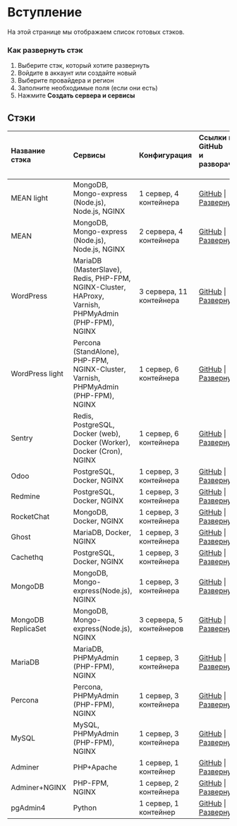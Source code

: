 # Вступление

На этой странице мы отображаем список готовых стэков.

### Как развернуть стэк

1. Выберите стэк, который хотите развернуть
2. Войдите в аккаунт или создайте новый
3. Выберите провайдера и регион
4. Заполните необходимые поля (если они есть)
5. Нажмите **Создать сервера и сервисы**

## Стэки

| Название стэка     |  Сервисы  | Конфигурация | Ссылки на GitHub<br>и разворачивание &nbsp; |
| :-------------     | :-------------  | :-------------  |:------------- |
| MEAN light | MongoDB, Mongo-express (Node.js), Node.js, NGINX    | 1 сервер, 4 контейнера  | [GitHub](https://github.com/d2cio/mean-light-stack) \| [Развернуть](https://panel.d2c.io/?import=https://github.com/d2cio/mean-light-stack/archive/master.zip)
| MEAN  | MongoDB, Mongo-express (Node.js), Node.js, NGINX    | 2 сервера, 4 контейнера  | [GitHub](https://github.com/d2cio/mean-stack) \| [Развернуть](https://panel.d2c.io/?import=https://github.com/d2cio/mean-stack/archive/master.zip)
| WordPress | MariaDB (MasterSlave), Redis, PHP-FPM, NGINX-Cluster, HAProxy, Varnish, PHPMyAdmin (PHP-FPM), NGINX   |  3 сервера, 11 контейнера |  [GitHub](https://github.com/d2cio/wordpress-scalable-stack) \| [Развернуть](https://panel.d2c.io/?import=https://github.com/d2cio/wordpress-scalable-stack/archive/master.zip)
| WordPress light | Percona (StandAlone), PHP-FPM, NGINX-Cluster, Varnish, PHPMyAdmin (PHP-FPM), NGINX   |  1 сервер, 6 контейнера |  [GitHub](https://github.com/d2cio/wordpress-scalable-light-stack) \| [Развернуть](https://panel.d2c.io/?import=https://github.com/d2cio/wordpress-scalable-light-stack/archive/master.zip)
| Sentry     | Redis, PostgreSQL, Docker (web), Docker (Worker), Docker (Cron), NGINX | 1 сервер, 6 контейнера | [GitHub](https://github.com/d2cio/sentry-stack) \| [Развернуть](https://panel.d2c.io/?import=https://github.com/d2cio/sentry-stack/archive/master.zip)
| Odoo     | PostgreSQL, Docker, NGINX  |  1 сервер, 3 контейнера | [GitHub](https://github.com/d2cio/odoo-stack) \| [Развернуть](https://panel.d2c.io/?import=https://github.com/d2cio/odoo-stack/archive/master.zip)
| Redmine     | PostgreSQL, Docker, NGINX  |  1 сервер, 3 контейнера | [GitHub](https://github.com/d2cio/redmine-stack) \| [Развернуть](https://panel.d2c.io/?import=https://github.com/d2cio/redmine-stack/archive/master.zip)
| RocketChat     | MongoDB, Docker, NGINX  |  1 сервер, 3 контейнера | [GitHub](https://github.com/d2cio/rocketchat-stack) \| [Развернуть](https://panel.d2c.io/?import=https://github.com/d2cio/rocketchat-stack/archive/master.zip)
| Ghost      | MariaDB, Docker, NGINX  |  1 сервер, 3 контейнера | [GitHub](https://github.com/d2cio/ghost-stack) \| [Развернуть](https://panel.d2c.io/?import=https://github.com/d2cio/ghost-stack/archive/master.zip)
| Cachethq   | PostgreSQL, Docker, NGINX  |  1 сервер, 3 контейнера | [GitHub](https://github.com/d2cio/cachethq-stack) \| [Развернуть](https://panel.d2c.io/?import=https://github.com/d2cio/cachethq-stack/archive/master.zip)
| MongoDB   | MongoDB, Mongo-express(Node.js), NGINX  |  1 сервер, 3 контейнера | [GitHub](https://github.com/d2cio/mongodb-stack) \| [Развернуть](https://panel.d2c.io/?import=https://github.com/d2cio/mongodb-stack/archive/master.zip)
| MongoDB ReplicaSet  | MongoDB, Mongo-express(Node.js), NGINX  | 3 сервера, 5 контейнеров  | [GitHub](https://github.com/d2cio/mongodb-replicaset-stack) \| [Развернуть](https://panel.d2c.io/?import=https://github.com/d2cio/mongodb-replicaset-stack/archive/master.zip) |
| MariaDB   | MariaDB, PHPMyAdmin (PHP-FPM), NGINX  |  1 сервер, 3 контейнера | [GitHub](https://github.com/d2cio/mariadb-stack) \| [Развернуть](https://panel.d2c.io/?import=https://github.com/d2cio/mariadb-stack/archive/master.zip)
| Percona   | Percona, PHPMyAdmin (PHP-FPM), NGINX  |  1 сервер, 3 контейнера | [GitHub](https://github.com/d2cio/percona-stack) \| [Развернуть](https://panel.d2c.io/?import=https://github.com/d2cio/percona-stack/archive/master.zip)
| MySQL   | MySQL, PHPMyAdmin (PHP-FPM), NGINX  |  1 сервер, 3 контейнера | [GitHub](https://github.com/d2cio/mysql-stack) \| [Развернуть](https://panel.d2c.io/?import=https://github.com/d2cio/mysql-stack/archive/master.zip)
| Adminer   | PHP+Apache  |  1 сервер, 1 контейнер | [GitHub](https://github.com/d2cio/adminer-stack) \| [Развернуть](https://panel.d2c.io/?import=https://github.com/d2cio/adminer-stack/archive/master.zip)
| Adminer+NGINX   | PHP-FPM, NGINX  |  1 сервер, 2 контейнера | [GitHub](https://github.com/d2cio/adminer-nginx-stack) \| [Развернуть](https://panel.d2c.io/?import=https://github.com/d2cio/adminer-nginx-stack/archive/master.zip)
| pgAdmin4  | Python  | 1 сервер, 1 контейнер  | [GitHub](https://github.com/d2cio/pgAdmin-stack) \| [Развернуть](https://panel.d2c.io/?import=https://github.com/d2cio/pgAdmin-stack/archive/master.zip) |
